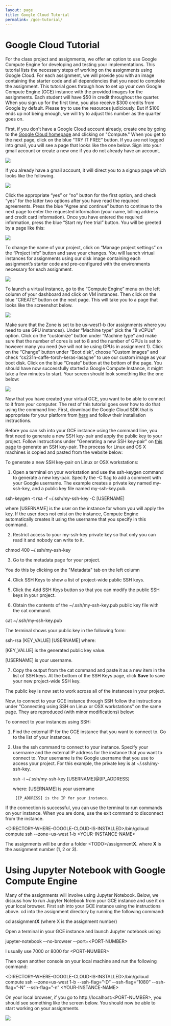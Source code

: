 ```yaml
---
layout: page
title: Google Cloud Tutorial
permalink: /gce-tutorial/
---
```

# Google Cloud Tutorial #

For the class project and assignments, we offer an option to use Google Compute Engine for developing and testing your 
implementations. This tutorial lists the necessary steps of working on the assignments using Google Cloud. 
For each assignment, we will provide you with an image containing the starter code and all dependencies that you need to 
complete the assignment. This tutorial goes through how to set up your own Google Compute Engine (GCE) instance with the 
provided images for the assignments. Each student will have $50 in credit throughout the quarter. When you sign up for the first time, you also receive $300 credits from Google by default. Please try to use the resources judiciously. But if $100 ends up not being enough, we will try to adjust this number as the quarter goes on.

First, if you don't have a Google Cloud account already, create one by going to the [Google Cloud homepage](https://cloud.google.com/?utm_source=google&utm_medium=cpc&utm_campaign=2015-q2-cloud-na-gcp-skws-freetrial-en&gclid=CP2e4PPpiNMCFU9bfgodGHsA1A "Title") and clicking on "Compute." When you get to the next page, click on the blue “TRY IT FREE” button. If you are not logged into gmail, you will see a page that looks like the one below. Sign into your gmail account or create a new one if you do not already have an account. 

<div class='fig figcenter fighighlight'>
  <img src='/assets/cloud-launching-screen.png'>
</div>

If you already have a gmail account, it will direct you to a signup page which looks like the following.
<div class='fig figcenter fighighlight'>
  <img src='/assets/cloud-for-free.png'>
</div>

Click the appropriate “yes” or “no” button for the first option, and check “yes” for the latter two options after you have read the required agreements. Press the blue “Agree and continue” button to continue to the next page to enter the requested information (your name, billing address and credit card information). Once you have entered the required information, press the blue “Start my free trial” button. You will be greeted by a page like this: 

<div class='fig figcenter fighighlight'>
  <img src='/assets/cloud-dashboard-screen.png'>
</div>

To change the name of your project, click on “Manage project settings” on the “Project info” button and save your changes. 
You will launch virtual instances for assignments using our disk image containing each assignment’s starter code and pre-configured with the environments necessary for each assignment. 

<div class='fig figcenter fighighlight'>
  <img src='/assets/cloud-instance-dashboard-screen.png'>
</div>

To launch a virtual instance, go to the “Compute Engine” menu on the left column of your dashboard and click on VM instances.  Then click on the blue "CREATE" button on the next page. This will take you to a page that looks like the screenshot below.

<div class='fig figcenter fighighlight'>
  <img src='/assets/cloud-create-instance-screen.png'>
</div>

Make sure that the Zone is set to be us-west1-b (for assignments where you need to use GPU instances). Under “Machine type” pick the “8 vCPUs” option. Click on the “customize” button under “Machine type” and make sure that the number of cores is set to 8 and the number of GPUs is set to however many you need (we will not be using GPUs in assignment 1). Click on the “Change” button under “Boot disk”, choose “Custom images” and check “cs231n-caffe-torch-keras-lasagne” to use our custom image as your boot disk. Click on the blue “Create” button at the bottom of the page. You should have now successfully started a Google Compute Instance, it might take a few minutes to start. Your screen should look something like the one below:

<div class='fig figcenter fighighlight'>
  <img src='/assets/cloud-instance-started.png'>
</div>

Now that you have created your virtual GCE, you want to be able to connect to it from your computer. The rest of this tutorial goes over how to do that using the command line. First, download the Google Cloud SDK that is appropriate for your platform from [here](https://cloud.google.com/sdk/docs/ "Title") and follow their installation instructions.

Before you can ssh into your GCE instance using the command line, you first need to generate a new SSH key-pair and apply the public key to your project. Follow instructions under "Generating a new SSH key-pair" on [this page](https://cloud.google.com/compute/docs/instances/connecting-to-instance "Title") to generate an SSH key-pair. The process for Linux and OS X machines is copied and pasted from the website below:

To generate a new SSH key-pair on Linux or OSX workstations:

1. Open a terminal on your workstation and use the ssh-keygen command to generate a new key-pair. Specify the -C flag to add a comment with your Google username. The example creates a private key named my-ssh-key, and a public key file named my-ssh-key.pub.

ssh-keygen -t rsa -f ~/.ssh/my-ssh-key -C [USERNAME]

where [USERNAME] is the user on the instance for whom you will apply the key. If the user does not exist on the instance, Compute Engine automatically creates it using the username that you specify in this command.

2. Restrict access to your my-ssh-key private key so that only you can read it and nobody can write to it.

chmod 400 ~/.ssh/my-ssh-key

3. Go to the metadata page for your project.

You do this by clicking on the "Metadata" tab on the left column

4. Click SSH Keys to show a list of project-wide public SSH keys.

5. Click the Add SSH Keys button so that you can modify the public SSH keys in your project.

6. Obtain the contents of the ~/.ssh/my-ssh-key.pub public key file with the cat command.

cat ~/.ssh/my-ssh-key.pub

The terminal shows your public key in the following form:

ssh-rsa [KEY_VALUE] [USERNAME]
where:

[KEY_VALUE] is the generated public key value.

[USERNAME] is your username.

7. Copy the output from the cat command and paste it as a new item in the list of SSH keys.
At the bottom of the SSH Keys page, click **Save** to save your new project-wide SSH key.

The public key is now set to work across all of the instances in your project. 

Now, to connect to your GCE instance through SSH follow the instructions under "Connecting using SSH on Linux or OSX workstations" on the same page. They are reproduced (with minor modifications) below:

To connect to your instances using SSH:

1. Find the external IP for the GCE instance that you want to connect to. Go to the list of your instances. 

2. Use the ssh command to connect to your instance. Specify your username and the external IP address for the instance that you want to connect to. Your username is the Google username that you use to access your project. For this example, the private key is at ~/.ssh/my-ssh-key.

    ssh -i ~/.ssh/my-ssh-key [USERNAME]@[IP_ADDRESS]
    
    where:
        [USERNAME] is your username
        
        [IP_ADDRESS] is the IP for your instance.

If the connection is successful, you can use the terminal to run commands on your instance. When you are done, use the exit command to disconnect from the instance.

\<DIRECTORY-WHERE-GOOGLE-CLOUD-IS-INSTALLED\>/bin/gcloud compute ssh --zone=us-west 1-b \<YOUR-INSTANCE-NAME\>

The assignments will be under a folder \<TODO\>/assignment**X**. where **X** is the assignment number (1, 2 or 3).

# Using Jupyter Notebook with Google Compute Engine # 
Many of the assignments will involve using Jupyter Notebook. Below, we discuss how to run Jupyter Notebook from your GCE instance and use it on your local browser. First ssh into your GCE instance using the instructions above. cd into the assignment directory by running the following command:

cd assignment**X** (where X is the assignment number)

Open a terminal in your GCE instance and launch Jupyter notebook using:

jupyter-notebook --no-browser --port=\<PORT-NUMBER\> 

I usually use 7000 or 8000 for \<PORT-NUMBER\>

Then open another console on your local machine and run the following command:

\<DIRECTORY-WHERE-GOOGLE-CLOUD-IS-INSTALLED\>/bin/gcloud compute ssh --zone=us-west 1-b --ssh-flag=”-D” --ssh-flag=”1080” --ssh-flag=”-N” --ssh-flag=”-n” \<YOUR-INSTANCE-NAME\>

On your local browser, if you go to http://localhost:\<PORT-NUMBER\>, you should see something like the screen below. You should now be able to start working on your assignments.

<div class='fig figcenter fighighlight'>
  <img src='/assets/jupyter-screen.png'>
</div>


